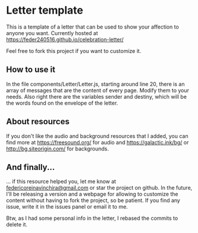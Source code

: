 # Letter template
This is a template of a letter that can be used to show your affection to anyone you want. Currently hosted at https://feder240516.github.io/celebration-letter/ 

Feel free to fork this project if you want to customize it.

## How to use it
In the file components/Letter/Letter.js, starting around line 20, there is an array of messages that are the content of every page. Modify them to your needs.
Also right there are the variables sender and destiny, which will be the words found on the envelope of the letter.

## About resources
If you don't like the audio and background resources that I added, you can find more at https://freesound.org/ for audio and https://galactic.ink/bg/ or http://bg.siteorigin.com/ for backgrounds.

## And finally...
... if this resource helped you, let me know at federicoreinavinchira@gmail.com or star the project on github. In the future, I'll be releasing a version and a webpage for allowing to customize the content without having to fork the project, so be patient. If you find any issue, write it in the issues panel or email it to me.

Btw, as I had some personal info in the letter, I rebased the commits to delete it.
